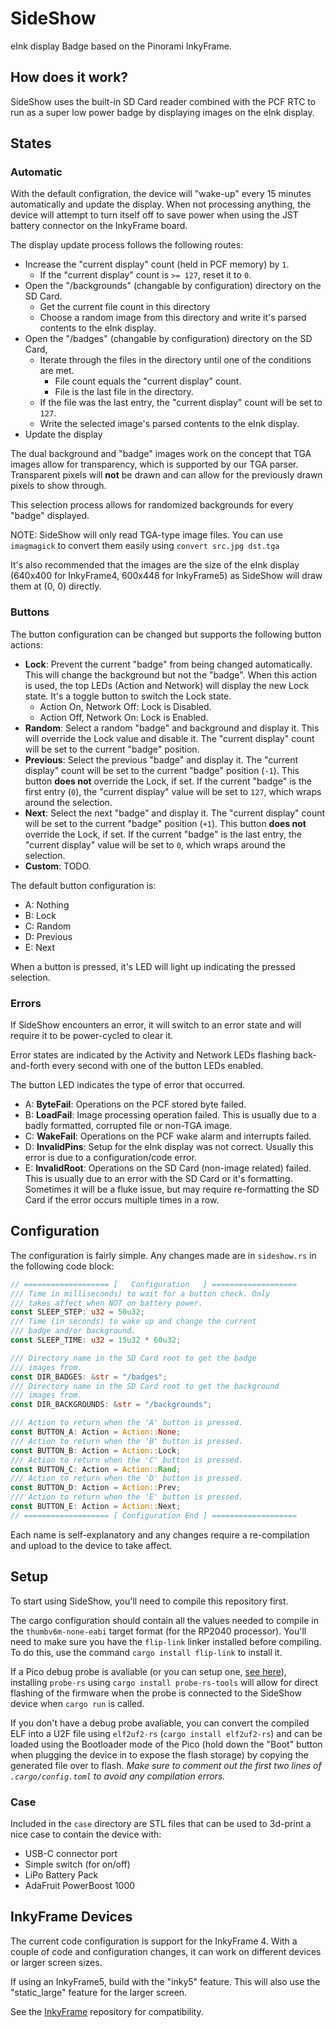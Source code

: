 # SideShow

eInk display Badge based on the Pinorami InkyFrame.

## How does it work?

SideShow uses the built-in SD Card reader combined with the PCF RTC to run as
a super low power badge by displaying images on the eInk display.

## States

### Automatic

With the default configration, the device will "wake-up" every 15 minutes automatically
and update the display. When not processing anything, the device will attempt to
turn itself off to save power when using the JST battery connector on the InkyFrame
board.

The display update process follows the following routes:

- Increase the "current display" count (held in PCF memory) by `1`.
  - If the "current display" count is `>= 127`, reset it to `0`.
- Open the "/backgrounds" (changable by configuration) directory on the SD Card.
  - Get the current file count in this directory
  - Choose a random image from this directory and write it's parsed contents to
    the eInk display.
- Open the "/badges" (changable by configuration) directory on the SD Card,
  - Iterate through the files in the directory until one of the conditions are met.
    - File count equals the "current display" count.
    - File is the last file in the directory.
  - If the file was the last entry, the "current display" count will be set to `127`.
  - Write the selected image's parsed contents to the eInk display.
- Update the display

The dual background and "badge" images work on the concept that TGA images allow
for transparency, which is supported by our TGA parser. Transparent pixels will
__not__ be drawn and can allow for the previously drawn pixels to show through.

This selection process allows for randomized backgrounds for every "badge" displayed.

NOTE: SideShow will only read TGA-type image files. You can use `imagmagick` to
convert them easily using `convert src.jpg dst.tga`

It's also recommended that the images are the size of the eInk display (640x400 for
InkyFrame4, 600x448 for InkyFrame5) as SideShow will draw them at (0, 0) directly.

### Buttons

The button configuration can be changed but supports the following button actions:

- __Lock__: Prevent the current "badge" from being changed automatically. This will
  change the background but not the "badge". When this action is used, the top
  LEDs (Action and Network) will display the new Lock state. It's a toggle button
  to switch the Lock state.
  - Action On, Network Off: Lock is Disabled.
  - Action Off, Network On: Lock is Enabled.
- __Random__: Select a random "badge" and background and display it. This will
  override the Lock value and disable it. The "current display" count will be set
  to the current "badge" position.
- __Previous__: Select the previous "badge" and display it. The "current display"
  count will be set to the current "badge" position (`-1`). This button __does not__
  override the Lock, if set. If the current "badge" is the first entry (`0`), the
  "current display" value will be set to `127`, which wraps around the selection.
- __Next__: Select the next "badge" and display it. The "current display"
  count will be set to the current "badge" position (`+1`). This button __does not__
  override the Lock, if set. If the current "badge" is the last entry, the
  "current display" value will be set to `0`, which wraps around the selection.
- __Custom__: TODO.

The default button configuration is:

- A: Nothing
- B: Lock
- C: Random
- D: Previous
- E: Next

When a button is pressed, it's LED will light up indicating the pressed selection.

### Errors

If SideShow encounters an error, it will switch to an error state and will require it
to be power-cycled to clear it.

Error states are indicated by the Activity and Network LEDs flashing back-and-forth
every second with one of the button LEDs enabled.

The button LED indicates the type of error that occurred.

- A: __ByteFail__: Operations on the PCF stored byte failed.
- B: __LoadFail__: Image processing operation failed. This is usually due to a badly
     formatted, corrupted file or non-TGA image.
- C: __WakeFail__: Operations on the PCF wake alarm and interrupts failed.
- D: __InvalidPins__: Setup for the eInk display was not correct. Usually this error
     is due to a configuration/code error.
- E: __InvalidRoot__: Operations on the SD Card (non-image related) failed. This is
     usually due to an error with the SD Card or it's formatting. Sometimes it
     will be a fluke issue, but may require re-formatting the SD Card if the error
     occurs multiple times in a row.

## Configuration

The configuration is fairly simple. Any changes made are in `sideshow.rs` in the
following code block:

```rust
// =================== [   Configuration   ] ===================
/// Time in milliseconds) to wait for a button check. Only
/// takes affect when NOT on battery power.
const SLEEP_STEP: u32 = 50u32;
/// Time (in seconds) to wake up and change the current
/// badge and/or background.
const SLEEP_TIME: u32 = 15u32 * 60u32;

/// Directory name in the SD Card root to get the badge
/// images from.
const DIR_BADGES: &str = "/badges";
/// Directory name in the SD Card root to get the background
/// images from.
const DIR_BACKGROUNDS: &str = "/backgrounds";

/// Action to return when the 'A' button is pressed.
const BUTTON_A: Action = Action::None;
/// Action to return when the 'B' button is pressed.
const BUTTON_B: Action = Action::Lock;
/// Action to return when the 'C' button is pressed.
const BUTTON_C: Action = Action::Rand;
/// Action to return when the 'D' button is pressed.
const BUTTON_D: Action = Action::Prev;
/// Action to return when the 'E' button is pressed.
const BUTTON_E: Action = Action::Next;
// =================== [ Configuration End ] ===================
```

Each name is self-explanatory and any changes require a re-compilation and upload to
the device to take affect.

## Setup

To start using SideShow, you'll need to compile this repository first.

The cargo configuration should contain all the values needed to compile in the
`thumbv6m-none-eabi` target format (for the RP2040 processor). You'll need to make
sure you have the `flip-link` linker installed before compiling. To do this, use
the command `cargo install flip-link` to install it.

If a Pico debug probe is avaliable (or you can setup one,
[see here](https://mcuoneclipse.com/2022/09/17/picoprobe-using-the-raspberry-pi-pico-as-debug-probe/)),
installing `probe-rs` using `cargo install probe-rs-tools` will allow for direct
flashing of the firmware when the probe is connected to the SideShow device when
`cargo run` is called.

If you don't have a debug probe avaliable, you can convert the compiled ELF into
a U2F file using `elf2uf2-rs` (`cargo install elf2uf2-rs`) and can be loaded using
the Bootloader mode of the Pico (hold down the "Boot" button when plugging the
device in to expose the flash storage) by copying the generated file over to flash.
_Make sure to comment out the first two lines of `.cargo/config.toml` to avoid any_
_compilation errors._

### Case

Included in the `case` directory are STL files that can be used to 3d-print a
nice case to contain the device with:

- USB-C connector port
- Simple switch (for on/off)
- LiPo Battery Pack
- AdaFruit PowerBoost 1000

## InkyFrame Devices

The current code configuration is support for the InkyFrame 4. With a couple of
code and configuration changes, it can work on different devices or larger screen
sizes.

If using an InkyFrame5, build with the "inky5" feature. This will also use the
"static_large" feature for the larger screen.

See the [InkyFrame](https://github.com/secfurry/inky-frame) repository for compatibility.
